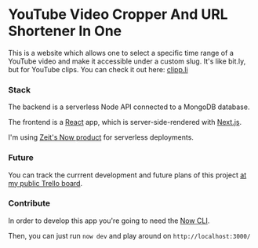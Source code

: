 # YouTube Video Cropper And URL Shortener In One

This is a website which allows one to select a specific time range of a YouTube video and make it accessible under a custom slug. It's like bit.ly, but for YouTube clips.
You can check it out here: [clipp.li](https://clipp.li)

### Stack

The backend is a serverless Node API connected to a MongoDB database.

The frontend is a [React](https://reactjs.org/) app, which is server-side-rendered with [Next.js](https://nextjs.org/).

I'm using [Zeit's Now product](https://zeit.co/now) for serverless deployments.

### Future

You can track the currrent development and future plans of this project [at my public Trello board](https://trello.com/b/qxJ6iZLK/clippli).

### Contribute

In order to develop this app you're going to need the [Now CLI](https://github.com/zeit/now-cli).

Then, you can just run `now dev` and play around on `http://localhost:3000/`
